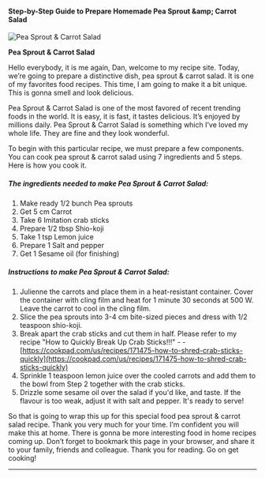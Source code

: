             

#### Step-by-Step Guide to Prepare Homemade Pea Sprout &amp;amp; Carrot Salad

![Pea Sprout &amp; Carrot Salad](https://img-global.cpcdn.com/recipes/4508445756620800/751x532cq70/pea-sprout-carrot-salad-recipe-main-photo.jpg)

**Pea Sprout &amp; Carrot Salad**

Hello everybody, it is me again, Dan, welcome to my recipe site. Today, we’re going to prepare a distinctive dish, pea sprout & carrot salad. It is one of my favorites food recipes. This time, I am going to make it a bit unique. This is gonna smell and look delicious.

Pea Sprout & Carrot Salad is one of the most favored of recent trending foods in the world. It is easy, it is fast, it tastes delicious. It’s enjoyed by millions daily. Pea Sprout & Carrot Salad is something which I’ve loved my whole life. They are fine and they look wonderful.

To begin with this particular recipe, we must prepare a few components. You can cook pea sprout & carrot salad using 7 ingredients and 5 steps. Here is how you cook it.

##### The ingredients needed to make Pea Sprout & Carrot Salad:

1.  Make ready 1/2 bunch Pea sprouts
2.  Get 5 cm Carrot
3.  Take 6 Imitation crab sticks
4.  Prepare 1/2 tbsp Shio-koji
5.  Take 1 tsp Lemon juice
6.  Prepare 1 Salt and pepper
7.  Get 1 Sesame oil (for finishing)

##### Instructions to make Pea Sprout & Carrot Salad:

1.  Julienne the carrots and place them in a heat-resistant container. Cover the container with cling film and heat for 1 minute 30 seconds at 500 W. Leave the carrot to cool in the cling film.
2.  Slice the pea sprouts into 3-4 cm bite-sized pieces and dress with 1/2 teaspoon shio-koji.
3.  Break apart the crab sticks and cut them in half. Please refer to my recipe "How to Quickly Break Up Crab Sticks!!!" - - [https://cookpad.com/us/recipes/171475-how-to-shred-crab-sticks-quickly](https://cookpad.com/us/recipes/171475-how-to-shred-crab-sticks-quickly)
4.  Sprinkle 1 teaspoon lemon juice over the cooled carrots and add them to the bowl from Step 2 together with the crab sticks.
5.  Drizzle some sesame oil over the salad if you'd like, and taste. If the flavour is too weak, adjust it with salt and pepper. It's ready to serve!

So that is going to wrap this up for this special food pea sprout & carrot salad recipe. Thank you very much for your time. I’m confident you will make this at home. There is gonna be more interesting food in home recipes coming up. Don’t forget to bookmark this page in your browser, and share it to your family, friends and colleague. Thank you for reading. Go on get cooking!

* * *